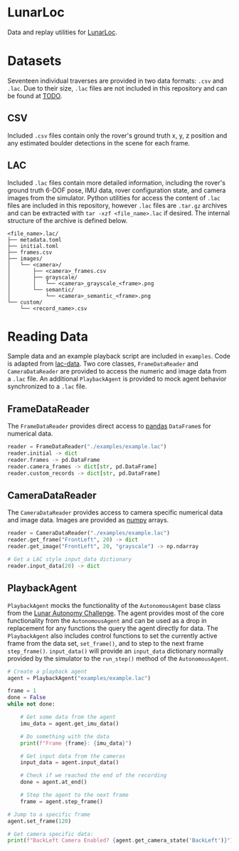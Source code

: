 # LunarLoc
Data and replay utilities for [LunarLoc]().

# Datasets
Seventeen individual traverses are provided in two data formats: `.csv` and `.lac`.
Due to their size, `.lac` files are not included in this repository and can be found at [TODO]().

## CSV
Included `.csv` files contain only the rover's ground truth x, y, z position and any estimated boulder detections in the scene for each frame.

## LAC
Included `.lac` files contain more detailed information, including the rover's ground truth 6-DOF pose, IMU data, rover configuration state, and camera images from the simulator. 
Python utilities for access the content of `.lac` files are included in this repository, however `.lac` files are `.tar.gz` archives and can be extracted with `tar -xzf <file_name>.lac` if desired.
The internal structure of the archive is defined below.

```text
<file_name>.lac/
├── metadata.toml 
├── initial.toml 
├── frames.csv 
├── images/ 
│   └── <camera>/ 
│       ├── <camera>_frames.csv 
│       ├── grayscale/ 
│       │   └── <camera>_grayscale_<frame>.png 
│       └── semantic/ 
│           └── <camera>_semantic_<frame>.png 
└── custom/ 
    └── <record_name>.csv
```

# Reading Data
Sample data and an example playback script are included in `examples`.
Code is adapted from [lac-data](https://github.com/Robaire/lac-data).
Two core classes, `FrameDataReader` and `CameraDataReader` are provided to access the numeric and image data from a `.lac` file.
An additional `PlaybackAgent` is provided to mock agent behavior synchronized to a `.lac` file.

## FrameDataReader
The `FrameDataReader` provides direct access to [pandas](https://pandas.pydata.org/) `DataFrame`s for numerical data.

```python
reader = FrameDataReader("./examples/example.lac")
reader.initial -> dict
reader.frames -> pd.DataFrame
reader.camera_frames -> dict[str, pd.DataFrame]
reader.custom_records -> dict[str, pd.DataFrame]
```

## CameraDataReader
The `CameraDataReader` provides access to camera specific numerical data and image data.
Images are provided as [numpy](https://numpy.org/) arrays.

```python
reader = CameraDataReader("./examples/example.lac")
reader.get_frame("FrontLeft", 20) -> dict
reader.get_image("FrontLeft", 20, "grayscale") -> np.ndarray

# Get a LAC style input_data dictionary
reader.input_data(20) -> dict 
```

## PlaybackAgent
`PlaybackAgent` mocks the functionality of the `AutonomousAgent` base class from the [Lunar Autonomy Challenge](https://lunar-autonomy-challenge.jhuapl.edu/).
The agent provides most of the core functionality from the `AutonomousAgent` and can be used as a drop in replacement for any functions the query the agent directly for data.
The `PlaybackAgent` also includes control functions to set the currently active frame from the data set, `set_frame()`, and to step to the next frame `step_frame()`.
`input_data()` will provide an `input_data` dictionary normally provided by the simulator to the `run_step()` method of the `AutonomousAgent`.

```python
# Create a playback agent
agent = PlaybackAgent("examples/example.lac")

frame = 1
done = False
while not done:

    # Get some data from the agent
    imu_data = agent.get_imu_data()

    # Do something with the data
    print(f"Frame {frame}: {imu_data}")

    # Get input data from the cameras
    input_data = agent.input_data()

    # Check if we reached the end of the recording
    done = agent.at_end()

    # Step the agent to the next frame
    frame = agent.step_frame()

# Jump to a specific frame
agent.set_frame(120)

# Get camera specific data:
print(f"BackLeft Camera Enabled? {agent.get_camera_state('BackLeft')}")
```
